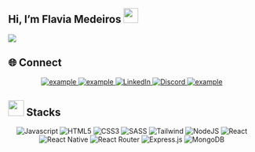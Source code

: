 

## Hi, I’m Flavia Medeiros <img src = "https://raw.githubusercontent.com/MartinHeinz/MartinHeinz/master/wave.gif" width = 30px> 
<p>
  <a href="https://github.com/DenverCoder1/readme-typing-svg"><img src="https://readme-typing-svg.herokuapp.com?&font=IBM+Plex+Sans&color=abcdef&size=20&lines=Welcome+to+my+GitHub+Profile!;I'm+a+Software+Engineer+!" /></a>
</p>

## 🌐 Connect

<p align ="center">
  <a  href="https://devflav.netlify.app" target="_blank">
    <img src="https://img.shields.io/badge/Portfolio-0077B5?style=for-the-badge" alt="example"/>
  </a>
  <a href="mailto:flaardito@gmail.com" target="_blank">
    <img src="https://img.shields.io/badge/Gmail-D14836?style=for-the-badge&logo=gmail&logoColor=white" alt="example"/>
  </a>
   <a href="https://www.linkedin.com/in/devFlaviaMedeiros" target="_blank">
    <img alt="LinkedIn" src="https://img.shields.io/badge/LinkedIn-0077B5?style=for-the-badge&logo=linkedin&logoColor=white">
  </a>  
  <a href="htttps://discord.gg/#5191" target="_blank">
    <img alt="Discord" src="https://img.shields.io/badge/Discord-%237289DA.svg?style=for-the-badge&logo=discord&logoColor=white">
  </a>  
  <a href="https://twitter.com/devFlav" target="_blank">
      <img src="https://img.shields.io/badge/Twitter-1DA1F2.svg?style=for-the-badge&logo=twitter&logoColor=white" alt="example"/>
    </a>
  </p>


## <img src = "https://media2.giphy.com/media/QssGEmpkyEOhBCb7e1/giphy.gif?cid=ecf05e47a0n3gi1bfqntqmob8g9aid1oyj2wr3ds3mg700bl&rid=giphy.gif" width = 32px>  Stacks


<p align="center">
  <img alt="Javascript" src="https://img.shields.io/badge/javascript-%23323330.svg?style=for-the-badge&logo=javascript&logoColor=%23F7DF1E">
  <img alt="HTML5" src="https://img.shields.io/badge/html5-%23E34F26.svg?style=for-the-badge&logo=html5&logoColor=white">
 <!-- <img alt="Typescript" src="https://img.shields.io/badge/typescript-%23007ACC.svg?style=for-the-badge&logo=typescript&logoColor=white"> -->
  <img alt="CSS3" src="https://img.shields.io/badge/css3-%231572B6.svg?style=for-the-badge&logo=css3&logoColor=white">
  <img alt="SASS" src="https://img.shields.io/badge/SASS-hotpink.svg?style=for-the-badge&logo=SASS&logoColor=white">
  <img alt="Tailwind" src="https://img.shields.io/badge/tailwindcss-%2338B2AC.svg?style=for-the-badge&logo=tailwind-css&logoColor=white">
  <img alt="NodeJS" src="https://img.shields.io/badge/node.js-6DA55F?style=for-the-badge&logo=node.js&logoColor=white">
  <img alt="React" src="https://img.shields.io/badge/react-%2320232a.svg?style=for-the-badge&logo=react&logoColor=%2361DAFB">
  <img alt="React Native" src="https://img.shields.io/badge/react_native-%2320232a.svg?style=for-the-badge&logo=react&logoColor=%2361DAFB">
  <img alt="React Router" src="https://img.shields.io/badge/React_Router-CA4245?style=for-the-badge&logo=react-router&logoColor=white">
  <img alt="Express.js" src="https://img.shields.io/badge/express.js-%23404d59.svg?style=for-the-badge&logo=express&logoColor=%2361DAFB">
  <!-- <img alt="Redux" src="https://img.shields.io/badge/redux-%23593d88.svg?style=for-the-badge&logo=redux&logoColor=white"> -->
  <img alt="MongoDB" src="https://img.shields.io/badge/MongoDB-%234ea94b.svg?style=for-the-badge&logo=mongodb&logoColor=white">
  </p>
  
  <!--
# 📊GitHub Stats :
![](https://github-readme-stats.vercel.app/api?username=Flavsm&theme=blueberry&hide_border=false&include_all_commits=true&count_private=false)<br/>
![](https://github-readme-streak-stats.herokuapp.com/?user=Flavsm&theme=blueberry&hide_border=false)<br/>
![](https://github-readme-stats.vercel.app/api/top-langs/?username=Flavsm&theme=blueberry&hide_border=false&include_all_commits=true&count_private=false&layout=compact)
-->

<!---
Flavsm/Flavsm is a ✨ special ✨ repository because its `README.md` (this file) appears on your GitHub profile.
You can click the Preview link to take a look at your changes.
--->
